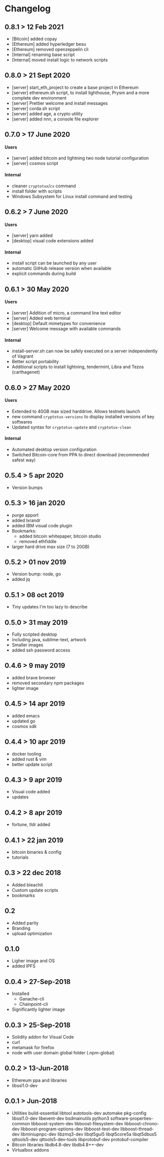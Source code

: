 # Changelog
## 0.8.1 > 12 Feb 2021
- [Bitcoin] added copay
- [Ethereum] added hyperledger besu
- [Ethereum] removed openzeppelin cli
- [Internal] renaming base script
- [Internal] moved install logic to network scripts

## 0.8.0 > 21 Sept 2020
- [server] start_eth_project to create a base project in Ethereum
- [server] ethereum.sh script, to install lighthouse, Prysm and a more complete dev environment
- [server] Prettier welcome and install messages
- [server] corda.sh script 
- [server] added age, a crypto utility 
- [server] added nnn, a console file explorer

## 0.7.0 > 17 June 2020
#### Users
- [server] added bitcoin and lightning two node tutorial configuration
- [server] cosmos script
#### Internal
- cleaner `cryptotux`/`cx` command
- install folder with scripts
- Windows Subsystem for Linux install command and testing

## 0.6.2 > 7 June 2020
#### Users
- [server] yarn added
- [desktop] visual code extensions added
#### Internal
- install script can be launched by any user
- automatic GitHub release version when available
- explicit commands during build

## 0.6.1 > 30 May 2020
#### Users
- [server] Addition of micro, a command line text editor
- [server] Added web terminal 
- [desktop] Default mimetypes for convenience 
- [server] Welcome message with available commands
#### Internal
- install-server.sh can now be safely executed on a server independently of Vagrant
- Better script portability 
- Additional scripts to install lightning, tendermint, Libra and Tezos (carthagenet)
## 0.6.0 > 27 May 2020
#### Users
- Extended to 40GB max sized harddrive. Allows testnets launch
- new command `cryptotux-versions` to display installed versions of key softwares
- Updated syntax for `cryptotux-update` and `cryptotux-clean`
#### Internal
- Automated desktop version configuration
- Switched Bitcoin-core from PPA to direct download (recommended safest way)

## 0.5.4 > 5 apr 2020
- Version bumps

## 0.5.3 > 16 jan 2020
- purge apport
- added lxrandr
- added IBM visual code plugin
- Bookmarks:
	- added bitcoin whitepaper, bitcoin studio
	- removed ethfiddle
- larger hard drive max size (7 to 20GB)

## 0.5.2 > 01 nov 2019
- Version bump: node, go
- added jq

## 0.5.1 > 08 oct 2019
- Tiny updates I'm too lazy to describe

## 0.5.0 > 31 may 2019
- Fully scripted desktop 
- including java, sublime-text, artwork
- Smaller images
- added ssh password access 

## 0.4.6 > 9 may 2019
- added brave browser
- removed secondary npm packages
- lighter image

## 0.4.5 > 14 apr 2019
- added emacs
- updated go
- cosmos sdk

## 0.4.4 > 10 apr 2019
- docker tooling
- added rust & vim
- better update script 

## 0.4.3 > 9 apr 2019
- Visual code added
- updates

## 0.4.2 > 8 apr 2019
- fortune, tldr added

## 0.4.1 > 22 jan 2019
- bitcoin binaries & config
- tutorials

## 0.3 > 22 dec 2018
- Added bleachit
- Custom update scripts
- bookmarks

## 0.2
- Added parity
- Branding
- upload optimization

## 0.1.0
- Ligher image and OS
- added IPFS

## 0.0.4 > 27-Sep-2018
- Installed
	- Ganache-cli
	- Chainpoint-cli   
- Significantly lighter image

## 0.0.3 > 25-Sep-2018
- Solidity addon for Visual Code
- curl
- metamask for firefox
- node with user domain global folder (.npm-global)

## 0.0.2 > 13-Jun-2018 
- Ethereum ppa and libraries
- libssl1.0-dev

## 0.0.1 > Jun-2018
- Utilities
	build-essential libtool autotools-dev automake pkg-config libssl1.0-dev libevent-dev bsdmainutils python3 software-properties-common
	libboost-system-dev libboost-filesystem-dev libboost-chrono-dev libboost-program-options-dev libboost-test-dev libboost-thread-dev
	libminiupnpc-dev libzmq3-dev
	libqt5gui5 libqt5core5a libqt5dbus5 qttools5-dev qttools5-dev-tools libprotobuf-dev protobuf-compiler  
- Bitcoin libraries
	libdb4.8-dev libdb4.8++-dev
- Virtualbox addons